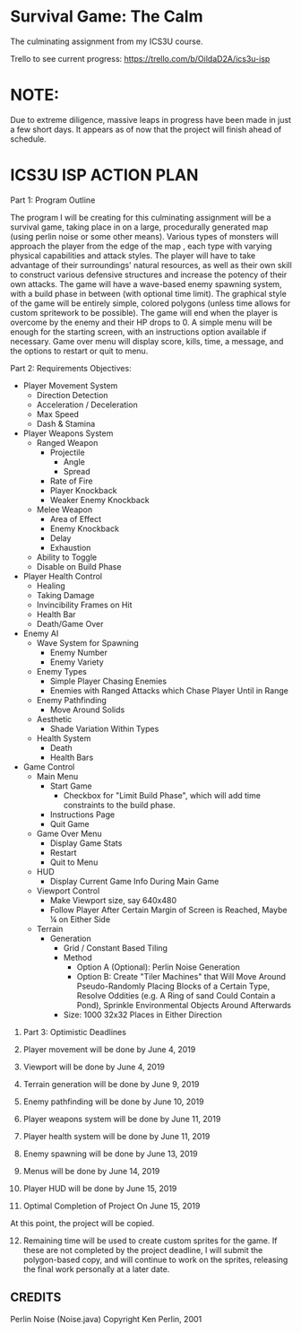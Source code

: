 # Survival Game: The Calm
The culminating assignment from my ICS3U course.

Trello to see current progress: https://trello.com/b/OildaD2A/ics3u-isp

# NOTE: 

Due to extreme diligence, massive leaps in progress have been made in just a few short days. It appears as of now that the project will finish ahead of schedule.

# ICS3U ISP ACTION PLAN

Part 1: Program Outline

The program I will be creating for this culminating assignment will be a survival game, taking place in on a large, procedurally generated map (using perlin noise or some other means). Various types of monsters will approach the player from the edge of the map , each type with varying physical capabilities and attack styles. The player will have to take advantage of their surroundings&#39; natural resources, as  well as their own skill to construct various defensive structures and increase the potency of their own attacks. The game will have a wave-based enemy spawning system, with a build phase in between (with optional time limit). The graphical style of the game will be entirely simple, colored polygons (unless time allows for custom spritework to be possible). The game will end when the player is overcome by the enemy and their HP drops to 0. A simple menu will be enough for the starting screen, with an instructions option available if necessary. Game over menu will display score, kills, time, a message, and the options to restart or quit to menu.

 Part 2: Requirements
   Objectives:

- Player Movement System
  - Direction Detection
  - Acceleration / Deceleration
  - Max Speed
  - Dash &amp; Stamina
- Player Weapons System
  - Ranged Weapon
    - Projectile
      - Angle
      - Spread
    - Rate of Fire
    - Player Knockback
    - Weaker Enemy Knockback
  - Melee Weapon
    - Area of Effect
    - Enemy Knockback
    - Delay
    - Exhaustion
  - Ability to Toggle
  - Disable on Build Phase
- Player Health Control
  - Healing
  - Taking Damage
  - Invincibility Frames on Hit
  - Health Bar
  - Death/Game Over
- Enemy AI
  - Wave System for Spawning
    - Enemy Number
    - Enemy Variety
  - Enemy Types
    - Simple Player Chasing Enemies
    - Enemies with Ranged Attacks which Chase Player Until in Range
  - Enemy Pathfinding
    - Move Around Solids
  - Aesthetic
    - Shade Variation Within Types
  - Health System
    - Death
    - Health Bars
- Game Control
  - Main Menu
    - Start Game
      - Checkbox for &quot;Limit Build Phase&quot;, which will add time constraints to the build phase.
    - Instructions Page
    - Quit Game
  - Game Over Menu
    - Display Game Stats
    - Restart
    - Quit to Menu
  - HUD
    - Display Current Game Info During Main Game
  - Viewport Control
    - Make Viewport size, say 640x480
    - Follow Player After Certain Margin of Screen is Reached, Maybe ¼ on Either Side
  - Terrain
    - Generation
      - Grid / Constant Based Tiling
      - Method
        - Option A (Optional): Perlin Noise Generation
        - Option B: Create &quot;Tiler Machines&quot; that Will Move Around Pseudo-Randomly Placing Blocks of a Certain Type, Resolve Oddities (e.g. A Ring of sand Could Contain a Pond), Sprinkle Environmental Objects Around Afterwards
      - Size: 1000 32x32 Places in Either Direction

1. Part 3: Optimistic Deadlines

1. Player movement will be done by June 4, 2019
2. Viewport will be done by June 4, 2019
3. Terrain generation will be done by June 9, 2019
4. Enemy pathfinding will be done by June 10, 2019
5. Player weapons system will be done by June 11, 2019
6. Player health system will be done by June 11, 2019
7. Enemy spawning will be done by June 13, 2019
8. Menus will be done by June 14, 2019
9. Player HUD will be done by June 15, 2019

  1. Optimal Completion of Project On June 15, 2019

At this point, the project will be copied.

 12. Remaining time will be used to create custom sprites for the game. If these are not    completed by the project deadline, I will submit the polygon-based copy, and will continue to  work on the sprites, releasing the final work personally at a later date.


CREDITS
--------
Perlin Noise (Noise.java)
Copyright Ken Perlin, 2001
